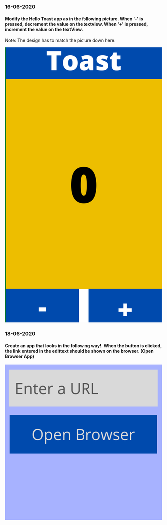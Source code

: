 ### 16-06-2020

#### Modify the Hello Toast app as in the following picture. When '-' is pressed, decrement the value on the textview. When '+' is pressed, increment the value on the textView.
Note: The design has to match the picture down here.

![Picture](/images/ass1.png)


### 18-06-2020

#### Create an app that looks in the following way!. When the button is clicked, the link entered in the edittext should be shown on the browser. (Open Browser App)
![Picture](/images/ass2.png)


